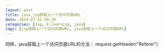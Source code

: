 ```yaml
---
layout: post
title: java,jsp获取上一个访问页面URL
date: 2014-07-25 00:29
categories: [Jsp, E-learning, java]
tags: [jsp获取上一个访问页面URL, java获取上一个访问页面URL]
---
```

同样，java获取上一个访问页面URL的方法：
request.getHeader("Referer")

